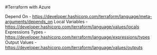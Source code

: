 #Terraform with Azure

Depend On - https://developer.hashicorp.com/terraform/language/meta-arguments/depends_on
Local Variables - https://developer.hashicorp.com/terraform/language/values/locals
Expressions Types - https://developer.hashicorp.com/terraform/language/expressions/types
Output Values - https://developer.hashicorp.com/terraform/language/values/outputs
